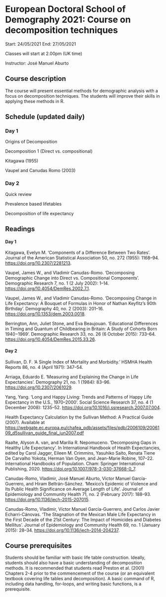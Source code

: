 # European Doctoral School of Demography 2021: Course on decomposition techniques

Start: 24/05/2021
End: 27/05/2021

Classes will start at 2.00pm (UK time)

Instructor: José Manuel Aburto

## Course description

The course will present essential methods for demographic analysis with a focus on decomposition techniques. The students will improve their skills in applying these methods in R. 

## Schedule (updated daily)
### Day 1
Origins of Decomposition

Decomposition 1 (Direct vs. compositional)

Kitagawa (1955)

Vaupel and Canudas Romo (2003)

### Day 2
Quick review

Prevalence based lifetables

Decomposition of life expectancy

## Readings
#### Day 1
Kitagawa, Evelyn M. ‘Components of a Difference Between Two Rates’. Journal of the American Statistical Association 50, no. 272 (1955): 1168–94. https://doi.org/10.2307/2281213.
 
Vaupel, James W., and Vladimir Canudas-Romo. ‘Decomposing Demographic Change into Direct vs. Compositional Components’. Demographic Research 7, no. 1 (2 July 2002): 1–14. https://doi.org/10.4054/DemRes.2002.7.1.
 
Vaupel, James W., and Vladimir Canudas-Romo. ‘Decomposing Change in Life Expectancy: A Bouquet of Formulas in Honor of Nathan Keyfitz’s 90th Birthday’. Demography 40, no. 2 (2003): 201–16. https://doi.org/10.1353/dem.2003.0018.

Berrington, Ann, Juliet Stone, and Eva Beaujouan. ‘Educational Differences in Timing and Quantum of Childbearing in Britain: A Study of Cohorts Born 1940−1969’. Demographic Research 33, no. 26 (6 October 2015): 733–64. https://doi.org/10.4054/DemRes.2015.33.26.

#### Day 2

Sullivan, D. F. ‘A Single Index of Mortality and Morbidity.’ HSMHA Health Reports 86, no. 4 (April 1971): 347–54.

Arriaga, Eduardo E. ‘Measuring and Explaining the Change in Life Expectancies’. Demography 21, no. 1 (1984): 83–96. https://doi.org/10.2307/2061029.

Yang, Yang. ‘Long and Happy Living: Trends and Patterns of Happy Life Expectancy in the U.S., 1970–2000’. Social Science Research 37, no. 4 (1 December 2008): 1235–52. https://doi.org/10.1016/j.ssresearch.2007.07.004.

Health Expectancy Calculation by the Sullivan Method: A Practical Guide (2007). Available at https://webgate.ec.europa.eu/chafea_pdb/assets/files/pdb/2006109/2006109_d5sullivan_guide_final_jun2007.pdf

Raalte, Alyson A. van, and Marília R. Nepomuceno. ‘Decomposing Gaps in Healthy Life Expectancy’. In International Handbook of Health Expectancies, edited by Carol Jagger, Eileen M. Crimmins, Yasuhiko Saito, Renata Tiene De Carvalho Yokota, Herman Van Oyen, and Jean-Marie Robine, 107–22. International Handbooks of Population. Cham: Springer International Publishing, 2020. https://doi.org/10.1007/978-3-030-37668-0_7.

Canudas-Romo, Vladimir, José Manuel Aburto, Victor Manuel García-Guerrero, and Hiram Beltrán-Sánchez. ‘Mexico’s Epidemic of Violence and Its Public Health Significance on Average Length of Life’. Journal of Epidemiology and Community Health 71, no. 2 (February 2017): 188–93. https://doi.org/10.1136/jech-2015-207015.

Canudas-Romo, Vladimir, Víctor Manuel García-Guerrero, and Carlos Javier Echarri-Cánovas. ‘The Stagnation of the Mexican Male Life Expectancy in the First Decade of the 21st Century: The Impact of Homicides and Diabetes Mellitus’. Journal of Epidemiology and Community Health 69, no. 1 (January 2015): 28–34. https://doi.org/10.1136/jech-2014-204237.

## Course prerequisites
Students should be familiar with basic life table construction. Ideally, students should also have a basic understanding of decomposition methods. It is recommended that students read Preston et al. (2001) Chapters 2-4 prior to the commencement of the course (or an equivalent textbook covering life tables and decomposition). A basic command of R, including data handling, for-loops, and writing basic functions, is a prerequisite. 
